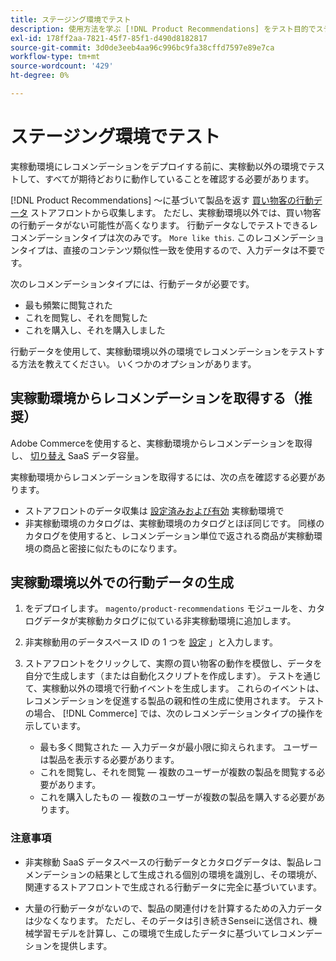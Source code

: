 ```yaml
---
title: ステージング環境でテスト
description: 使用方法を学ぶ [!DNL Product Recommendations] をテスト目的でステージング環境の実稼動環境から削除します。
exl-id: 178ff2aa-7821-45f7-85f1-d490d8182817
source-git-commit: 3d0de3eeb4aa96c996bc9fa38cffd7597e89e7ca
workflow-type: tm+mt
source-wordcount: '429'
ht-degree: 0%

---
```


# ステージング環境でテスト

実稼動環境にレコメンデーションをデプロイする前に、実稼動以外の環境でテストして、すべてが期待どおりに動作していることを確認する必要があります。

[!DNL Product Recommendations] ～に基づいて製品を返す [買い物客の行動データ](behavioral-data.md) ストアフロントから収集します。 ただし、実稼動環境以外では、買い物客の行動データがない可能性が高くなります。 行動データなしでテストできるレコメンデーションタイプは次のみです。 `More like this`. このレコメンデーションタイプは、直接のコンテンツ類似性一致を使用するので、入力データは不要です。

次のレコメンデーションタイプには、行動データが必要です。

- 最も頻繁に閲覧された
- これを閲覧し、それを閲覧した
- これを購入し、それを購入しました

行動データを使用して、実稼動環境以外の環境でレコメンデーションをテストする方法を教えてください。 いくつかのオプションがあります。

## 実稼動環境からレコメンデーションを取得する（推奨）

Adobe Commerceを使用すると、実稼動環境からレコメンデーションを取得し、 [切り替え](settings.md) SaaS データ容量。

実稼動環境からレコメンデーションを取得するには、次の点を確認する必要があります。

- ストアフロントのデータ収集は [設定済みおよび有効](install-configure.md) 実稼動環境で
- 非実稼動環境のカタログは、実稼動環境のカタログとほぼ同じです。 同様のカタログを使用すると、レコメンデーション単位で返される商品が実稼動環境の商品と密接に似たものになります。

## 実稼動環境以外での行動データの生成

1. をデプロイします。 `magento/product-recommendations` モジュールを、カタログデータが実稼動カタログに似ている非実稼動環境に追加します。

1. 非実稼動用のデータスペース ID の 1 つを [設定](https://experienceleague.adobe.com/docs/commerce-admin/config/services/saas.html) 」と入力します。

1. ストアフロントをクリックして、実際の買い物客の動作を模倣し、データを自分で生成します（または自動化スクリプトを作成します）。 テストを通じて、実稼動以外の環境で行動イベントを生成します。 これらのイベントは、レコメンデーションを促進する製品の親和性の生成に使用されます。 テストの場合、 [!DNL Commerce] では、次のレコメンデーションタイプの操作を示しています。

   - 最も多く閲覧された — 入力データが最小限に抑えられます。 ユーザーは製品を表示する必要があります。
   - これを閲覧し、それを閲覧 — 複数のユーザーが複数の製品を閲覧する必要があります。
   - これを購入したもの — 複数のユーザーが複数の製品を購入する必要があります。

### 注意事項

- 非実稼動 SaaS データスペースの行動データとカタログデータは、製品レコメンデーションの結果として生成される個別の環境を識別し、その環境が、関連するストアフロントで生成される行動データに完全に基づいています。

- 大量の行動データがないので、製品の関連付けを計算するための入力データは少なくなります。 ただし、そのデータは引き続きSenseiに送信され、機械学習モデルを計算し、この環境で生成したデータに基づいてレコメンデーションを提供します。
